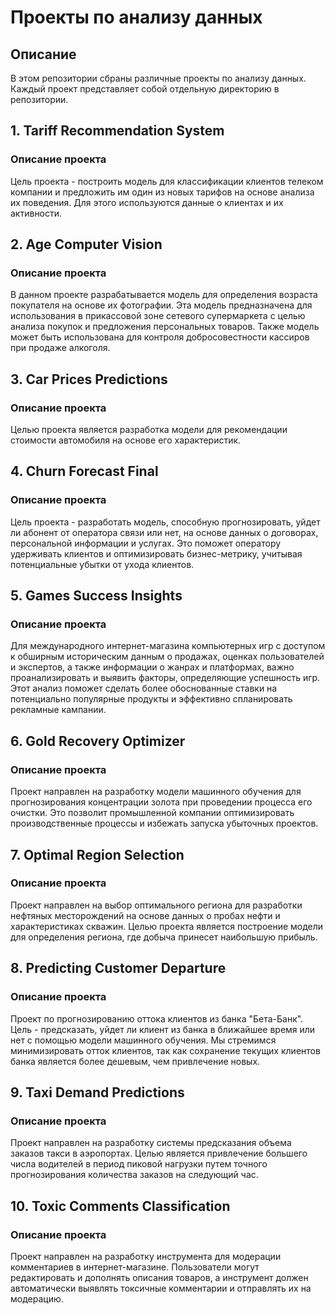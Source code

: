 # Проекты по анализу данных

## Описание
В этом репозитории сбраны различные проекты по анализу данных. Каждый проект представляет собой отдельную директорию в репозитории.

## 1. Tariff Recommendation System
### Описание проекта
Цель проекта - построить модель для классификации клиентов телеком компании и предложить им один из новых тарифов на основе анализа их поведения. Для этого используются данные о клиентах и их активности.

## 2. Age Computer Vision
### Описание проекта
В данном проекте разрабатывается модель для определения возраста покупателя на основе их фотографии. Эта модель предназначена для использования в прикассовой зоне сетевого супермаркета с целью анализа покупок и предложения персональных товаров. Также модель может быть использована для контроля добросовестности кассиров при продаже алкоголя.

## 3. Car Prices Predictions
### Описание проекта
Целью проекта является разработка модели для рекомендации стоимости автомобиля на основе его характеристик.

## 4. Churn Forecast Final
### Описание проекта
Цель проекта - разработать модель, способную прогнозировать, уйдет ли абонент от оператора связи или нет, на основе данных о договорах, персональной информации и услугах. Это поможет оператору удерживать клиентов и оптимизировать бизнес-метрику, учитывая потенциальные убытки от ухода клиентов.

## 5. Games Success Insights
### Описание проекта
Для международного интернет-магазина компьютерных игр с доступом к обширным историческим данным о продажах, оценках пользователей и экспертов, а также информации о жанрах и платформах, важно проанализировать и выявить факторы, определяющие успешность игр. Этот анализ поможет сделать более обоснованные ставки на потенциально популярные продукты и эффективно спланировать рекламные кампании.

## 6. Gold Recovery Optimizer
### Описание проекта
Проект направлен на разработку модели машинного обучения для прогнозирования концентрации золота при проведении процесса его очистки. Это позволит промышленной компании оптимизировать производственные процессы и избежать запуска убыточных проектов.

## 7. Optimal Region Selection
### Описание проекта
Проект направлен на выбор оптимального региона для разработки нефтяных месторождений на основе данных о пробах нефти и характеристиках скважин. Целью проекта является построение модели для определения региона, где добыча принесет наибольшую прибыль.

## 8. Predicting Customer Departure
### Описание проекта
Проект по прогнозированию оттока клиентов из банка "Бета-Банк". Цель - предсказать, уйдет ли клиент из банка в ближайшее время или нет с помощью модели машинного обучения. Мы стремимся минимизировать отток клиентов, так как сохранение текущих клиентов банка является более дешевым, чем привлечение новых.

## 9. Taxi Demand Predictions
### Описание проекта
Проект направлен на разработку системы предсказания объема заказов такси в аэропортах. Целью является привлечение большего числа водителей в период пиковой нагрузки путем точного прогнозирования количества заказов на следующий час.

## 10. Toxic Comments Classification
### Описание проекта
Проект направлен на разработку инструмента для модерации комментариев в интернет-магазине. Пользователи могут редактировать и дополнять описания товаров, а инструмент должен автоматически выявлять токсичные комментарии и отправлять их на модерацию.
